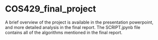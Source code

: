 # COS429_final_project
A brief overview of the project is available in the presentation powerpoint, and more detailed analysis in the final report. The SCRIPT.jpynb file contains all of the algorithms mentioned in the final report. 
